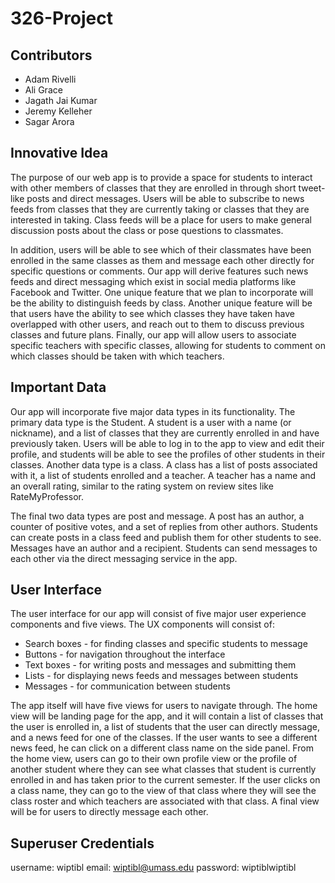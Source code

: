 # 326-Project

## Contributors

- Adam Rivelli
- Ali Grace
- Jagath Jai Kumar
- Jeremy Kelleher
- Sagar Arora


## Innovative Idea
The purpose of our web app is to provide a space for students to interact with other members of classes that they are enrolled in through short tweet-like posts and direct messages. Users will be able to subscribe to news feeds from classes that they are currently taking or classes that they are interested in taking. Class feeds will be a place for users to make general discussion posts about the class or pose questions to classmates. 

In addition, users will be able to see which of their classmates have been enrolled in the same classes as them and message each other directly for specific questions or comments. 
Our app will derive features such news feeds and direct messaging which exist in social media platforms like Facebook and Twitter. One unique feature that we plan to incorporate will be the ability to distinguish feeds by class. Another unique feature will be that users have the ability to see which classes they have taken have overlapped with other users, and reach out to them to discuss previous classes and future plans. Finally, our app will allow users to associate specific teachers with specific classes, allowing for students to comment on which classes should be taken with which teachers.

## Important Data
Our app will incorporate five major data types in its functionality. The primary data type is the Student. A student is a user with a name (or nickname), and a list of classes that they are currently enrolled in and have previously taken. Users will be able to log in to the app to view and edit their profile, and students will be able to see the profiles of other students in their classes. Another data type is a class. A class has a list of posts associated with it, a list of students enrolled and a teacher. A teacher has a name and an overall rating, similar to the rating system on review sites like RateMyProfessor. 

The final two data types are post and message. A post has an author, a counter of positive votes, and a set of replies from other authors. Students can create posts in a class feed and publish them for other students to see. Messages have an author and a recipient. Students can send messages to each other via the direct messaging service in the app.

## User Interface

The user interface for our app will consist of five major user experience components and five views. The UX components will consist of:
- Search boxes - for finding classes and specific students to message
- Buttons - for navigation throughout the interface
- Text boxes - for writing posts and messages and submitting them
- Lists - for displaying news feeds and messages between students
- Messages - for communication between students

The app itself will have five views for users to navigate through. The home view will be landing page for the app, and it will contain a list of classes that the user is enrolled in, a list of students that the user can directly message, and a news feed for one of the classes. If the user wants to see a different news feed, he can click on a different class name on the side panel. From the home view, users can go to their own profile view or the profile of another student where they can see what classes that student is currently enrolled in and has taken prior to the current semester. If the user clicks on a class name, they can go to the view of that class where they will see the class roster and which teachers are associated with that class. A final view will be for users to directly message each other.

## Superuser Credentials

username: wiptibl
email: wiptibl@umass.edu
password: wiptiblwiptibl